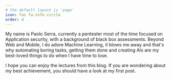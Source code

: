 ```yaml
---
# the default layout is 'page'
icon: fas fa-info-circle
order: 4
---
```



My name is Paolo Serra, currently a pentester most of the time focused on Application security, with a background of black box assessments. Beyond Web and Mobile, I do adore Machine Learning, it blows me away and that's why automating boring tasks, getting them done and creating AIs are my best-loved things to do when I have time to lose. 

I hope you can enjoy the lectures from this blog. If you are wondering about my best achievement, you should have a look at my first post.
